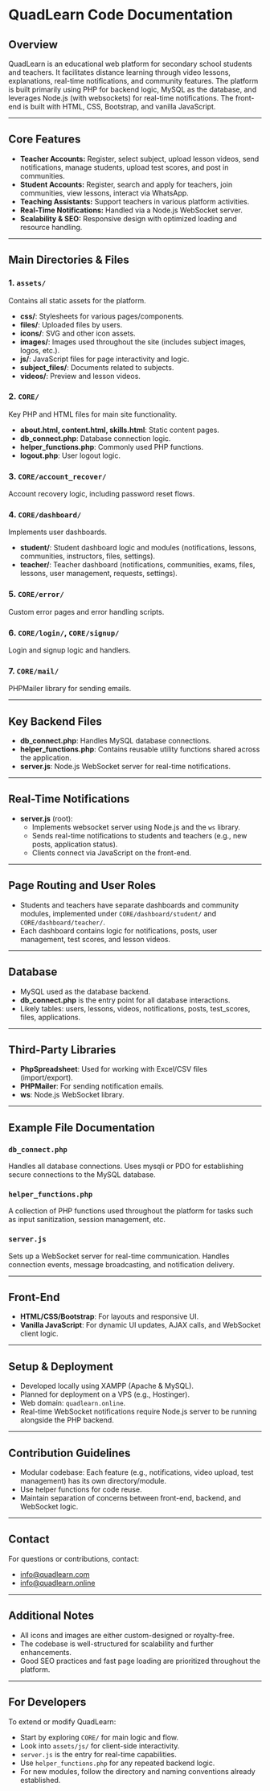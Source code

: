 # QuadLearn Code Documentation

## Overview

QuadLearn is an educational web platform for secondary school students and teachers. It facilitates distance learning through video lessons, explanations, real-time notifications, and community features. The platform is built primarily using PHP for backend logic, MySQL as the database, and leverages Node.js (with websockets) for real-time notifications. The front-end is built with HTML, CSS, Bootstrap, and vanilla JavaScript.

---

## Core Features

- **Teacher Accounts:** Register, select subject, upload lesson videos, send notifications, manage students, upload test scores, and post in communities.
- **Student Accounts:** Register, search and apply for teachers, join communities, view lessons, interact via WhatsApp.
- **Teaching Assistants:** Support teachers in various platform activities.
- **Real-Time Notifications:** Handled via a Node.js WebSocket server.
- **Scalability & SEO:** Responsive design with optimized loading and resource handling.

---

## Main Directories & Files

### 1. `assets/`
Contains all static assets for the platform.
- **css/**: Stylesheets for various pages/components.
- **files/**: Uploaded files by users.
- **icons/**: SVG and other icon assets.
- **images/**: Images used throughout the site (includes subject images, logos, etc.).
- **js/**: JavaScript files for page interactivity and logic.
- **subject_files/**: Documents related to subjects.
- **videos/**: Preview and lesson videos.

### 2. `CORE/`
Key PHP and HTML files for main site functionality.
- **about.html, content.html, skills.html**: Static content pages.
- **db_connect.php**: Database connection logic.
- **helper_functions.php**: Commonly used PHP functions.
- **logout.php**: User logout logic.

### 3. `CORE/account_recover/`
Account recovery logic, including password reset flows.

### 4. `CORE/dashboard/`
Implements user dashboards.

- **student/**: Student dashboard logic and modules (notifications, lessons, communities, instructors, files, settings).
- **teacher/**: Teacher dashboard (notifications, communities, exams, files, lessons, user management, requests, settings).

### 5. `CORE/error/`
Custom error pages and error handling scripts.

### 6. `CORE/login/`, `CORE/signup/`
Login and signup logic and handlers.

### 7. `CORE/mail/`
PHPMailer library for sending emails.

---

## Key Backend Files

- **db_connect.php**: Handles MySQL database connections.
- **helper_functions.php**: Contains reusable utility functions shared across the application.
- **server.js**: Node.js WebSocket server for real-time notifications.

---

## Real-Time Notifications

- **server.js** (root): 
  - Implements websocket server using Node.js and the `ws` library.
  - Sends real-time notifications to students and teachers (e.g., new posts, application status).
  - Clients connect via JavaScript on the front-end.

---

## Page Routing and User Roles

- Students and teachers have separate dashboards and community modules, implemented under `CORE/dashboard/student/` and `CORE/dashboard/teacher/`.
- Each dashboard contains logic for notifications, posts, user management, test scores, and lesson videos.

---

## Database

- MySQL used as the database backend.
- **db_connect.php** is the entry point for all database interactions.
- Likely tables: users, lessons, videos, notifications, posts, test_scores, files, applications.

---

## Third-Party Libraries

- **PhpSpreadsheet**: Used for working with Excel/CSV files (import/export).
- **PHPMailer**: For sending notification emails.
- **ws**: Node.js WebSocket library.

---

## Example File Documentation

### `db_connect.php`
Handles all database connections. Uses mysqli or PDO for establishing secure connections to the MySQL database.

### `helper_functions.php`
A collection of PHP functions used throughout the platform for tasks such as input sanitization, session management, etc.

### `server.js`
Sets up a WebSocket server for real-time communication. Handles connection events, message broadcasting, and notification delivery.

---

## Front-End

- **HTML/CSS/Bootstrap**: For layouts and responsive UI.
- **Vanilla JavaScript**: For dynamic UI updates, AJAX calls, and WebSocket client logic.

---

## Setup & Deployment

- Developed locally using XAMPP (Apache & MySQL).
- Planned for deployment on a VPS (e.g., Hostinger).
- Web domain: `quadlearn.online`.
- Real-time WebSocket notifications require Node.js server to be running alongside the PHP backend.

---

## Contribution Guidelines

- Modular codebase: Each feature (e.g., notifications, video upload, test management) has its own directory/module.
- Use helper functions for code reuse.
- Maintain separation of concerns between front-end, backend, and WebSocket logic.

---

## Contact

For questions or contributions, contact:
- info@quadlearn.com
- info@quadlearn.online

---

## Additional Notes

- All icons and images are either custom-designed or royalty-free.
- The codebase is well-structured for scalability and further enhancements.
- Good SEO practices and fast page loading are prioritized throughout the platform.

---

## For Developers

To extend or modify QuadLearn:
- Start by exploring `CORE/` for main logic and flow.
- Look into `assets/js/` for client-side interactivity.
- `server.js` is the entry for real-time capabilities.
- Use `helper_functions.php` for any repeated backend logic.
- For new modules, follow the directory and naming conventions already established.
